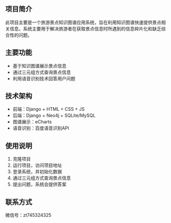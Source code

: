 ## 项目简介

此项目主要是一个旅游景点知识图谱应用系统，旨在利用知识图谱快速提供景点相关信息。系统主要用于解决旅游者在获取景点信息时所遇到的信息碎片化和缺乏综合性的问题。

## 主要功能

- 基于知识图谱展示景点信息
- 通过三元组方式查询景点信息
- 利用语音识别技术回答用户问题


## 技术架构

- 前端：Django + HTML + CSS + JS
- 后端：Django + Neo4j + SQLite/MySQL
- 图谱展示：eCharts
- 语音识别：百度语音识别API


## 使用说明

1. 克隆项目
2. 运行项目，访问项目地址
3. 登录系统，并初始化数据
4. 通过三元组方式查询景点信息
5. 提出问题，系统会提供答案


## 联系方式

微信号：zt745324325